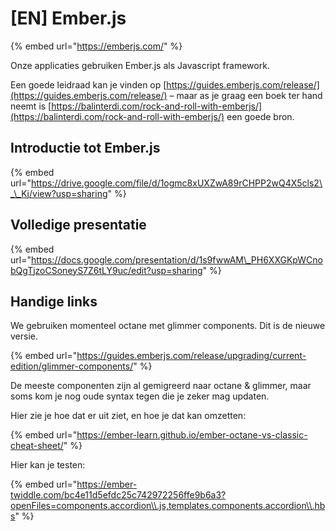 # \[EN\] Ember.js

{% embed url="https://emberjs.com/" %}

Onze applicaties gebruiken Ember.js als Javascript framework.

Een goede leidraad kan je vinden op [https://guides.emberjs.com/release/](https://guides.emberjs.com/release/) – maar as je graag een boek ter hand neemt is [https://balinterdi.com/rock-and-roll-with-emberjs/](https://balinterdi.com/rock-and-roll-with-emberjs/) een goede bron.

## Introductie tot Ember.js

{% embed url="https://drive.google.com/file/d/1ogmc8xUXZwA89rCHPP2wQ4X5cls2\_\_Kj/view?usp=sharing" %}

## Volledige presentatie

{% embed url="https://docs.google.com/presentation/d/1s9fwwAM\_PH6XXGKpWCnobQgTjzoCSoneyS7Z6tLY9uc/edit?usp=sharing" %}

## Handige links

We gebruiken momenteel octane met glimmer components. Dit is de nieuwe versie.

{% embed url="https://guides.emberjs.com/release/upgrading/current-edition/glimmer-components/" %}

De meeste componenten zijn al gemigreerd naar octane & glimmer, maar soms kom je nog oude syntax tegen die je zeker mag updaten.

Hier zie je hoe dat er uit ziet, en hoe je dat kan omzetten: 

{% embed url="https://ember-learn.github.io/ember-octane-vs-classic-cheat-sheet/" %}

Hier kan je testen:

{% embed url="https://ember-twiddle.com/bc4e11d5efdc25c742972256ffe9b6a3?openFiles=components.accordion\\.js,templates.components.accordion\\.hbs" %}





